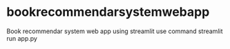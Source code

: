 # bookrecommendarsystemwebapp
Book recommendar system web app using streamlit
use command streamlit run app.py
